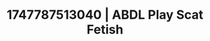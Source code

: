 ---
categories:
- Erotic archetypes
- Erotic focus
- Sensual slow talk
- Barefoot beauty
- Pillow talk
image: /assets/images/1747787513040.jpg
layout: post
seo:
  description: Featured content with exclusive ABDL Play, Scat Fetish. HD images available.
  keywords: ABDL Play, Scat Fetish
  og_image: /assets/images/1747787513040.jpg
  schema_type: VisualArtwork
tags:
- ABDL Play
- '#1747787513040'
- Scat Fetish
title: 1747787513040 | ABDL Play Scat Fetish
---